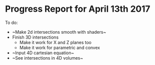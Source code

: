 # Progress Report for April 13th 2017

To do:

* ~Make 2d intersections smooth with shaders~
* Finish 3D intersections 
  * Make it work for X and Z planes too
  * Make it work for parametric and convex 
* ~Input 4D cartesian equation~
* ~See intersections in 4D volumes~
